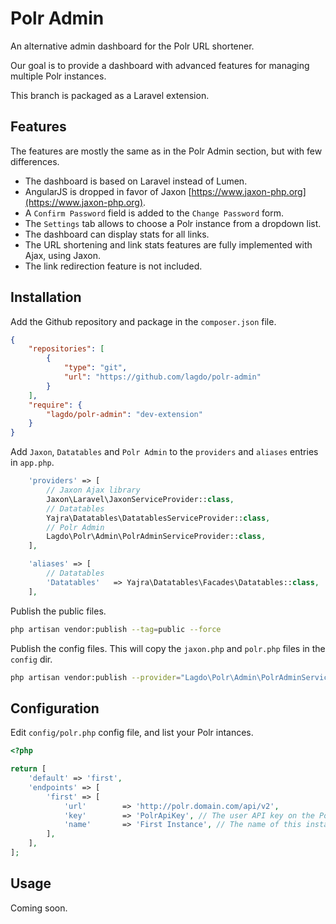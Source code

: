 Polr Admin
==========

An alternative admin dashboard for the Polr URL shortener.

Our goal is to provide a dashboard with advanced features for managing multiple Polr instances.

This branch is packaged as a Laravel extension.

Features
--------

The features are mostly the same as in the Polr Admin section, but with few differences.

- The dashboard is based on Laravel instead of Lumen.
- AngularJS is dropped in favor of Jaxon [https://www.jaxon-php.org](https://www.jaxon-php.org).
- A `Confirm Password` field is added to the `Change Password` form.
- The `Settings` tab allows to choose a Polr instance from a dropdown list.
- The dashboard can display stats for all links.
- The URL shortening and link stats features are fully implemented with Ajax, using Jaxon.
- The link redirection feature is not included.

Installation
------------

Add the Github repository and package in the `composer.json` file.

```json
{
    "repositories": [
        {
            "type": "git",
            "url": "https://github.com/lagdo/polr-admin"
        }
    ],
    "require": {
        "lagdo/polr-admin": "dev-extension"
    }
}
```

Add `Jaxon`, `Datatables` and `Polr Admin` to the `providers` and `aliases` entries in `app.php`.

```php
    'providers' => [
        // Jaxon Ajax library
        Jaxon\Laravel\JaxonServiceProvider::class,
        // Datatables
        Yajra\Datatables\DatatablesServiceProvider::class,
        // Polr Admin
        Lagdo\Polr\Admin\PolrAdminServiceProvider::class,
    ],

    'aliases' => [
        // Datatables
        'Datatables'   => Yajra\Datatables\Facades\Datatables::class,
    ],
```

Publish the public files.

```bash
php artisan vendor:publish --tag=public --force
```

Publish the config files.
This will copy the `jaxon.php` and `polr.php` files in the `config` dir.

```bash
php artisan vendor:publish --provider="Lagdo\Polr\Admin\PolrAdminServiceProvider" --tag="config"
```

Configuration
-------------

Edit `config/polr.php` config file, and list your Polr intances.

```php
<?php

return [
    'default' => 'first',
    'endpoints' => [
        'first' => [
            'url'        => 'http://polr.domain.com/api/v2',
            'key'        => 'PolrApiKey', // The user API key on the Polr instance
            'name'       => 'First Instance', // The name of this instance for dropdown menu
        ],
    ],
];
```

Usage
-----

Coming soon.
